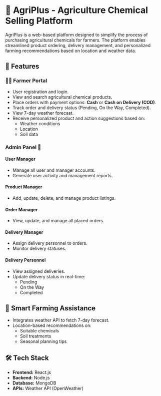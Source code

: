 # 🌾 AgriPlus - Agriculture Chemical Selling Platform

AgriPlus is a web-based platform designed to simplify the process of purchasing agricultural chemicals for farmers. The platform enables streamlined product ordering, delivery management, and personalized farming recommendations based on location and weather data.

## 🚀 Features

### 👨‍🌾 Farmer Portal
- User registration and login.
- View and search agricultural chemical products.
- Place orders with payment options: **Cash** or **Cash on Delivery (COD)**.
- Track order and delivery status (Pending, On the Way, Completed).
- View 7-day weather forecast.
- Receive personalized product and action suggestions based on:
  - Weather conditions
  - Location
  - Soil data

###  Admin Panel 🔐
#### User Manager
- Manage all user and manager accounts.
- Generate user activity and management reports.

#### Product Manager
- Add, update, delete, and manage product listings.

#### Order Manager
- View, update, and manage all placed orders.

#### Delivery Manager
- Assign delivery personnel to orders.
- Monitor delivery statuses.

#### Delivery Personnel
- View assigned deliveries.
- Update delivery status in real-time:
  - Pending
  - On the Way
  - Completed

## 📡 Smart Farming Assistance
- Integrates weather API to fetch 7-day forecast.
- Location-based recommendations on:
  - Suitable chemicals
  - Soil treatments
  - Seasonal planning tips

## 🛠️ Tech Stack

- **Frontend:** React.js
- **Backend:** Node.js 
- **Database:** MongoDB 
- **APIs:** Weather API (OpenWeather)



